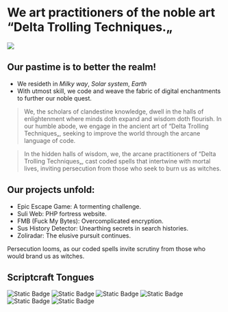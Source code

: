 # We art practitioners of the noble art “Delta Trolling Techniques.„

![](https://komarev.com/ghpvc/?username=Delta-Trolling-Technologies&color=grey&style=plastic&label=Visage+Glimpses&abbreviated=true)

## Our pastime is to better the realm!

* We resideth in *Milky way*, *Solar system*, *Earth*
* With utmost skill, we code and weave the fabric of digital enchantments to further our noble quest.

> We, the scholars of clandestine knowledge, dwell in the halls of enlightenment where minds doth expand and wisdom doth flourish. In our humble abode, we engage in the ancient art of “Delta Trolling Techniques„, seeking to improve the world through the arcane language of code.

> In the hidden halls of wisdom, we, the arcane practitioners of “Delta Trolling Techniques„, cast coded spells that intertwine with mortal lives, inviting persecution from those who seek to burn us as witches.

## Our projects unfold:
* Epic Escape Game: A tormenting challenge.
* Suli Web: PHP fortress website.
* FMB (Fuck My Bytes): Overcomplicated encryption.
* Sus History Detector: Unearthing secrets in search histories.
* Zoliradar: The elusive pursuit continues.

Persecution looms, as our coded spells invite scrutiny from those who would brand us as witches.

## Scriptcraft Tongues

![Static Badge](https://img.shields.io/badge/%20-512BD4?style=plastic&logo=visualbasic&logoColor=FFF)
![Static Badge](https://img.shields.io/badge/%20-00ADD8?style=plastic&logo=go&logoColor=FFF)
![Static Badge](https://img.shields.io/badge/%20-F7DF1E?style=plastic&logo=javascript&logoColor=000)
![Static Badge](https://img.shields.io/badge/%20-A8B9CC?style=plastic&logo=c&logoColor=000)
![Static Badge](https://img.shields.io/badge/%20-3776AB?style=plastic&logo=python&logoColor=FFF)
![Static Badge](https://img.shields.io/badge/%20-777BB4?style=plastic&logo=php&logoColor=FFF)
